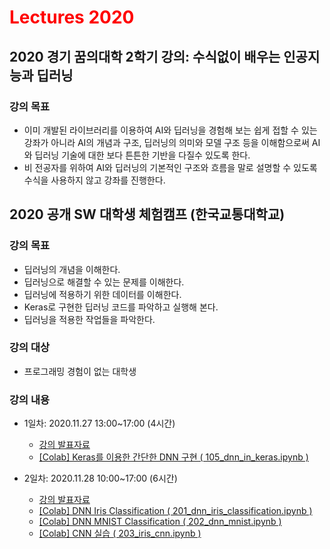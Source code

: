 # <span style="color:red">Lectures 2020</span>

## 2020 경기 꿈의대학 2학기 강의: 수식없이 배우는 인공지능과 딥러닝
### 강의 목표
* 이미 개발된 라이브러리를 이용하여 AI와 딥러닝을 경험해 보는 쉽게 접할 수 있는 강좌가 아니라 AI의 개념과 구조, 딥러닝의 의미와 모델 구조 등을 이해함으로써 AI와 딥러닝 기술에 대한 보다 튼튼한 기반을 다질수 있도록 한다.
* 비 전공자를 위하여 AI와 딥러닝의 기본적인 구조와 흐름을 말로 설명할 수 있도록 수식을 사용하지 않고 강좌를 진행한다.


## 2020 공개 SW 대학생 체험캠프 (한국교통대학교)
### 강의 목표
* 딥러닝의 개념을 이해한다.
* 딥러닝으로 해결할 수 있는 문제를 이해한다.
* 딥러닝에 적용하기 위한 데이터를 이해한다.
* Keras로 구현한 딥러닝 코드를 파악하고 실행해 본다.
* 딥러닝을 적용한 작업들을 파악한다.

### 강의 대상
* 프로그래밍 경험이 없는 대학생


### 강의 내용
* 1일차: 2020.11.27 13:00~17:00 (4시간)
  * <a href="https://drive.google.com/file/d/1T-9v0n-jJMxpoY4DHLl-HNyeDNN0RBss/view?usp=sharing">강의 발표자료</a>
  * <a href="https://colab.research.google.com/drive/1uilpfp6qPbLobkuw3OGh8I0SrxThYhw_?usp=sharing">[Colab] Keras를 이용한 간단한 DNN 구현 ( 105_dnn_in_keras.ipynb )</a>
   
* 2일차: 2020.11.28 10:00~17:00 (6시간)
  * <a href="https://drive.google.com/file/d/1qk5EuojMmpdnNe1ahlPHZYzUItr76VeY/view?usp=sharing">강의 발표자료</a>
  * <a href="https://colab.research.google.com/drive/16VF4SVvEOKo5zo72JdzaFH1x4KeTfIkw?usp=sharing">[Colab] DNN Iris Classification ( 201_dnn_iris_classification.ipynb )</a>
  * <a href="https://colab.research.google.com/drive/1XgRDgzQoZIe1FSQ-PEqdG8vNKDffZPLu?usp=sharing">[Colab] DNN MNIST Classification ( 202_dnn_mnist.ipynb )</a>
  * <a href="https://colab.research.google.com/drive/10HQyr8_Txf6tbqdzl-uIreoL9y1tx6Bh?usp=sharing">[Colab] CNN 실습 ( 203_iris_cnn.ipynb )</a>

